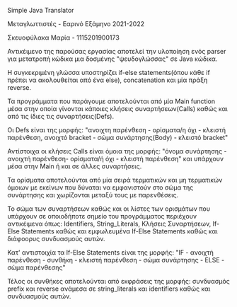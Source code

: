 Simple Java Translator

Μεταγλωττιστές - Εαρινό Εξάμηνο 2021-2022

Σκευοφύλακα Μαρία - 1115201900173

Αντικέιμενο της παρούσας εργασίας αποτελεί την υλοποίηση ενός parser για μετατροπή κώδικα μια δοσμένης "ψευδογλώσσας"
σε Java κώδικα.

Η συγκεκριμένη γλώσσα υποστηρίζει if-else statements(όπου κάθε if πρέπει να ακολουθείται από ένα else), concatenation και
μία πράξη reverse. 

Τα προγράμματα που παράγουμε αποτελούνται από μία Main function μέσα στην οποία γίνονται κάποιες
κλήσεις συναρτήσεων(Calls) καθώς και από τις ίδιες τις συναρτήσεις(Defs).

Οι Defs είναι της μορφής: "ανοιχτη παρένθεση - ορίσματα/η όχι - κλειστή παρένθεση, 
ανοιχτό bracket - σώμα συνάρτησης(Body) - κλειστό bracket" 

Αντίστοιχα οι κλήσεις Calls είναι όμοια της μορφής: "όνομα συνάρτησης - ανοιχτή παρένθεση-
ορίσματα/ή όχι - κλειστή παρένθεση" και υπάρχουν μέσα στην Main ή και σε άλλες συναρτήσεις.

Τα ορίσματα αποτελούνται από μία σειρά τερματικών και μη τερματικών όμοιων με εκείνων που δύναται
να εμφανιστούν στο σώμα της συνάρτησης και χωρίζονται μεταξύ τους με παρενθέσεις.

Το σώμα των συναρτήσεων καθώς και οι λίστες των ορισμάτων που υπάρχουν σε οποιοδήποτε σημείο 
του προγράμματος περιέχουν αντικέιμενα όπως: Identifiers, String_Literals, Κλήσεις Συναρτήσεων,
If-Else Statements καθώς και εμφωλευμένα If-Else Statements καθώς και διάφοορυς συνδυασμούς αυτών.

Κατ' αντιστοιχία τα If-Else Statements είναι της μορφής: "IF - ανοιχτή παρένθεση - συνθήκη - κλειστή παρένθεση - σώμα συνάρτησης - ELSE - σώμα παρένθεσης"

Τέλος οι συνθήκες αποτελούνται από εκφράσεις της μορφής: συνδυασμός prefix και reverse ανάμεσα σε
string_literals και identifiers καθώς και συνδυασμούς αυτών. 